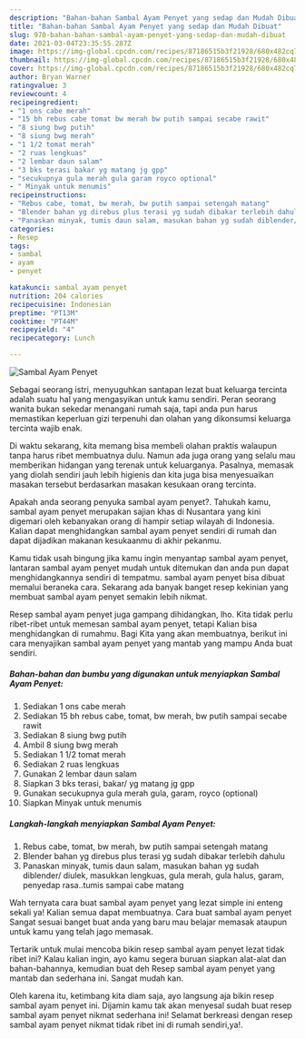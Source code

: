 ```yaml
---
description: "Bahan-bahan Sambal Ayam Penyet yang sedap dan Mudah Dibuat"
title: "Bahan-bahan Sambal Ayam Penyet yang sedap dan Mudah Dibuat"
slug: 970-bahan-bahan-sambal-ayam-penyet-yang-sedap-dan-mudah-dibuat
date: 2021-03-04T23:35:55.287Z
image: https://img-global.cpcdn.com/recipes/87186515b3f21928/680x482cq70/sambal-ayam-penyet-foto-resep-utama.jpg
thumbnail: https://img-global.cpcdn.com/recipes/87186515b3f21928/680x482cq70/sambal-ayam-penyet-foto-resep-utama.jpg
cover: https://img-global.cpcdn.com/recipes/87186515b3f21928/680x482cq70/sambal-ayam-penyet-foto-resep-utama.jpg
author: Bryan Warner
ratingvalue: 3
reviewcount: 4
recipeingredient:
- "1 ons cabe merah"
- "15 bh rebus cabe tomat bw merah bw putih sampai secabe rawit"
- "8 siung bwg putih"
- "8 siung bwg merah"
- "1 1/2 tomat merah"
- "2 ruas lengkuas"
- "2 lembar daun salam"
- "3 bks terasi bakar yg matang jg gpp"
- "secukupnya gula merah gula garam royco optional"
- " Minyak untuk menumis"
recipeinstructions:
- "Rebus cabe, tomat, bw merah, bw putih sampai setengah matang"
- "Blender bahan yg direbus plus terasi yg sudah dibakar terlebih dahulu"
- "Panaskan minyak, tumis daun salam, masukan bahan yg sudah diblender/ diulek, masukkan lengkuas, gula merah, gula halus, garam, penyedap rasa..tumis sampai cabe matang"
categories:
- Resep
tags:
- sambal
- ayam
- penyet

katakunci: sambal ayam penyet 
nutrition: 204 calories
recipecuisine: Indonesian
preptime: "PT13M"
cooktime: "PT44M"
recipeyield: "4"
recipecategory: Lunch

---
```



![Sambal Ayam Penyet](https://img-global.cpcdn.com/recipes/87186515b3f21928/680x482cq70/sambal-ayam-penyet-foto-resep-utama.jpg)

Sebagai seorang istri, menyuguhkan santapan lezat buat keluarga tercinta adalah suatu hal yang mengasyikan untuk kamu sendiri. Peran seorang  wanita bukan sekedar menangani rumah saja, tapi anda pun harus memastikan keperluan gizi terpenuhi dan olahan yang dikonsumsi keluarga tercinta wajib enak.

Di waktu  sekarang, kita memang bisa membeli olahan praktis walaupun tanpa harus ribet membuatnya dulu. Namun ada juga orang yang selalu mau memberikan hidangan yang terenak untuk keluarganya. Pasalnya, memasak yang diolah sendiri jauh lebih higienis dan kita juga bisa menyesuaikan masakan tersebut berdasarkan masakan kesukaan orang tercinta. 



Apakah anda seorang penyuka sambal ayam penyet?. Tahukah kamu, sambal ayam penyet merupakan sajian khas di Nusantara yang kini digemari oleh kebanyakan orang di hampir setiap wilayah di Indonesia. Kalian dapat menghidangkan sambal ayam penyet sendiri di rumah dan dapat dijadikan makanan kesukaanmu di akhir pekanmu.

Kamu tidak usah bingung jika kamu ingin menyantap sambal ayam penyet, lantaran sambal ayam penyet mudah untuk ditemukan dan anda pun dapat menghidangkannya sendiri di tempatmu. sambal ayam penyet bisa dibuat memalui beraneka cara. Sekarang ada banyak banget resep kekinian yang membuat sambal ayam penyet semakin lebih nikmat.

Resep sambal ayam penyet juga gampang dihidangkan, lho. Kita tidak perlu ribet-ribet untuk memesan sambal ayam penyet, tetapi Kalian bisa menghidangkan di rumahmu. Bagi Kita yang akan membuatnya, berikut ini cara menyajikan sambal ayam penyet yang mantab yang mampu Anda buat sendiri.

<!--inarticleads1-->

##### Bahan-bahan dan bumbu yang digunakan untuk menyiapkan Sambal Ayam Penyet:

1. Sediakan 1 ons cabe merah
1. Sediakan 15 bh rebus cabe, tomat, bw merah, bw putih sampai secabe rawit
1. Sediakan 8 siung bwg putih
1. Ambil 8 siung bwg merah
1. Sediakan 1 1/2 tomat merah
1. Sediakan 2 ruas lengkuas
1. Gunakan 2 lembar daun salam
1. Siapkan 3 bks terasi, bakar/ yg matang jg gpp
1. Gunakan secukupnya gula merah gula, garam, royco (optional)
1. Siapkan  Minyak untuk menumis




<!--inarticleads2-->

##### Langkah-langkah menyiapkan Sambal Ayam Penyet:

1. Rebus cabe, tomat, bw merah, bw putih sampai setengah matang
1. Blender bahan yg direbus plus terasi yg sudah dibakar terlebih dahulu
1. Panaskan minyak, tumis daun salam, masukan bahan yg sudah diblender/ diulek, masukkan lengkuas, gula merah, gula halus, garam, penyedap rasa..tumis sampai cabe matang




Wah ternyata cara buat sambal ayam penyet yang lezat simple ini enteng sekali ya! Kalian semua dapat membuatnya. Cara buat sambal ayam penyet Sangat sesuai banget buat anda yang baru mau belajar memasak ataupun untuk kamu yang telah jago memasak.

Tertarik untuk mulai mencoba bikin resep sambal ayam penyet lezat tidak ribet ini? Kalau kalian ingin, ayo kamu segera buruan siapkan alat-alat dan bahan-bahannya, kemudian buat deh Resep sambal ayam penyet yang mantab dan sederhana ini. Sangat mudah kan. 

Oleh karena itu, ketimbang kita diam saja, ayo langsung aja bikin resep sambal ayam penyet ini. Dijamin kamu tak akan menyesal sudah buat resep sambal ayam penyet nikmat sederhana ini! Selamat berkreasi dengan resep sambal ayam penyet nikmat tidak ribet ini di rumah sendiri,ya!.

